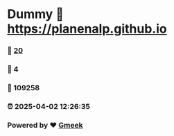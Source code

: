 # Dummy :link: https://planenalp.github.io 
### :page_facing_up: [20](https://planenalp.github.io/tag.html) 
### :speech_balloon: 4 
### :hibiscus: 109258 
### :alarm_clock: 2025-04-02 12:26:35 
### Powered by :heart: [Gmeek](https://github.com/Meekdai/Gmeek)
